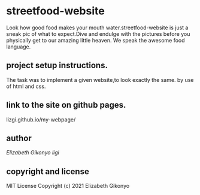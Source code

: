 # streetfood-website
Look how good food makes your mouth water.streetfood-website is just a sneak pic of what to expect.Dive and endulge with the pictures before you physically get to our amazing little heaven.
We speak the awesome food language.

## project setup instructions.
The task was to implement a given website,to look exactly the same.
by use of html and css.

## link to the site on github pages.
lizgi.github.io/my-webpage/

## author 
*Elizabeth Gikonyo*
*ligi*

##  copyright and license
MIT License
Copyright (c) 2021 Elizabeth Gikonyo
